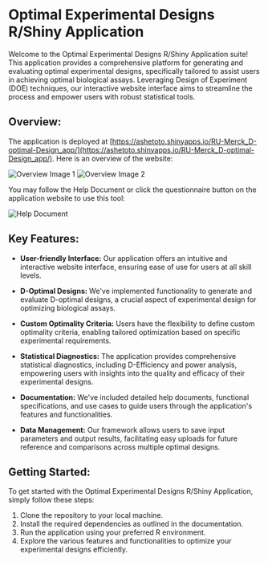 # Optimal Experimental Designs R/Shiny Application

Welcome to the Optimal Experimental Designs R/Shiny Application suite! This application provides a comprehensive platform for generating and evaluating optimal experimental designs, specifically tailored to assist users in achieving optimal biological assays. Leveraging Design of Experiment (DOE) techniques, our interactive website interface aims to streamline the process and empower users with robust statistical tools.

## Overview:

The application is deployed at [https://ashetoto.shinyapps.io/RU-Merck_D-optimal-Design_app/](https://ashetoto.shinyapps.io/RU-Merck_D-optimal-Design_app/). Here is an overview of the website:

![Overview Image 1](https://github.com/Ashetoto/DOE-R-Shiny-application/assets/96050362/4735c818-bce3-4ff5-9525-3e41613b2f4c)
![Overview Image 2](https://github.com/Ashetoto/DOE-R-Shiny-application/assets/96050362/0b190dc4-e640-4829-b188-6e59e1b106ab)

You may follow the Help Document or click the questionnaire button on the application website to use this tool:

![Help Document](https://github.com/Ashetoto/DOE-R-Shiny-application/assets/96050362/904ee3b7-db43-4aaa-bdb9-53c08eada8c9)


## Key Features:

- **User-friendly Interface:** Our application offers an intuitive and interactive website interface, ensuring ease of use for users at all skill levels.
  
- **D-Optimal Designs:** We've implemented functionality to generate and evaluate D-optimal designs, a crucial aspect of experimental design for optimizing biological assays.
  
- **Custom Optimality Criteria:** Users have the flexibility to define custom optimality criteria, enabling tailored optimization based on specific experimental requirements.
  
- **Statistical Diagnostics:** The application provides comprehensive statistical diagnostics, including D-Efficiency and power analysis, empowering users with insights into the quality and efficacy of their experimental designs.
  
- **Documentation:** We've included detailed help documents, functional specifications, and use cases to guide users through the application's features and functionalities.
  
- **Data Management:** Our framework allows users to save input parameters and output results, facilitating easy uploads for future reference and comparisons across multiple optimal designs.
  
## Getting Started:

To get started with the Optimal Experimental Designs R/Shiny Application, simply follow these steps:

1. Clone the repository to your local machine.
2. Install the required dependencies as outlined in the documentation.
3. Run the application using your preferred R environment.
4. Explore the various features and functionalities to optimize your experimental designs efficiently.

